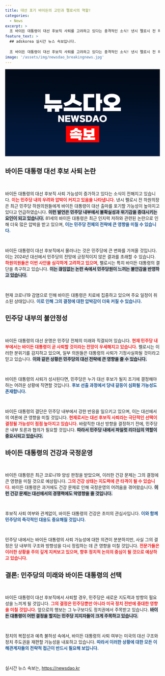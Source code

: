 ```yaml
---
title: 대선 포기 바이든의 고민과 펠로시의 역할!
categories:
  - News
excerpt: >
  조 바이든 대통령이 대선 후보직 사퇴를 고려하고 있다는 충격적인 소식! 낸시 펠로시 전 하원의장이 민주당 내부에서 교감 중이라고 전해지며, 정치권의 긴장감이 고조되고 있다.
feature_text: >
  ## adskorea 실시간 뉴스 속보입니다.

  조 바이든 대통령이 대선 후보직 사퇴를 고려하고 있다는 충격적인 소식! 낸시 펠로시 전 하원의장이 민주당 내부에서 교감 중이라고 전해지며, 정치권의 긴장감이 고조되고 있다.
image: '/assets/img/newsdao_breakingnews.jpg'
---
```


<p><img src="/assets/img/newsdao_breakingnews.jpg" alt="adskorea 속보" /></p>

<h2 data-ke-size="size26">바이든 대통령 대선 후보 사퇴 논란</h2>

<p data-ke-size="size16">&nbsp;</p>

<p>바이든 대통령의 대선 후보직 사퇴 가능성이 증가하고 있다는 소식이 전해지고 있습니다. <b><span style="color: #ee2323;">이는 민주당 내의 우려와 압박이 커지고 있음을 나타냅니다.</span></b> 낸시 펠로시 전 하원의장은 최근 민주당 하원의원들에게 바이든 대통령이 대선 출마를 포기할 가능성이 높아지고 있다고 언급하였습니다. <b><span style="background-color: #21538527;">이런 발언은 민주당 내부에서 불확실성과 위기감을 증대시키는 요인이 되고 있습니다.</span></b> 81세의 바이든 대통령은 최근 인지력 저하와 관련된 논란으로 인해 더욱 많은 압박을 받고 있으며, <b><span style="color: #1a5490;">이는 민주당 전체의 전략에 큰 영향을 미칠 수 있습니다.</span></b> </p>

<p data-ke-size="size16">&nbsp;</p>

<p>바이든 대통령이 대선 후보직에서 물러나는 것은 민주당에 큰 변화를 가져올 것입니다. 이는 2024년 대선에서 민주당의 전망에 긍정적이지 않은 결과를 초래할 수 있습니다. <b><span style="color: #ee2323;">하원의원들은 이번 사안을 심각하게 고려하고 있으며</span></b>, 펠로시는 특히 바이든 대통령의 결단을 촉구하고 있습니다. <b><span style="background-color: #21538527;">이는 끊임없는 논란 속에서 민주당원이 느끼는 불안감을 반영하고 있습니다.</span></b> </p>

<p data-ke-size="size16">&nbsp;</p>

<p>현재 코로나19 감염으로 인해 바이든 대통령은 치료에 집중하고 있으며 주요 일정이 취소된 상태입니다. <b><span style="color: #1a5490;">이로 인해 그의 결정에 대한 압박감이 더욱 커질 수 있습니다.</span></b> </p>

<h2 data-ke-size="size26">민주당 내부의 불안정성</h2>

<p data-ke-size="size16">&nbsp;</p>

<p>바이든 대통령의 대선 운명은 민주당 전체의 미래와 직결되어 있습니다. <b><span style="color: #ee2323;">현재 민주당 내부에서는 바이든 대통령이 곧 사퇴할 것이라는 전망이 우세해지고 있습니다.</span></b> 펠로시는 이러한 분위기를 감지하고 있으며, 일부 의원들은 대통령의 사퇴가 기정사실화될 것이라고 믿고 있습니다. <b><span style="background-color: #21538527;">이와 같은 상황은 민주당의 대선 전략에 큰 영향을 줄 수 있습니다.</span></b> </p>

<p data-ke-size="size16">&nbsp;</p>

<p>바이든 대통령의 사퇴가 성사된다면, 민주당은 누가 대선 후보가 될지 조기에 결정해야 하는 어려운 상황에 직면할 것입니다. <b><span style="color: #1a5490;">후보 선출 과정에서 당내 갈등이 심화될 가능성도 존재합니다.</span></b> </p>

<p data-ke-size="size16">&nbsp;</p>

<p>바이든 대통령의 결단은 민주당 내부에서 강한 반응을 일으키고 있으며, 이는 대선에서의 여론에 큰 영향을 미칠 것입니다. <b><span style="color: #ee2323;">현재로서는 대선 후보직 사퇴라는 극단적인 선택이 결정될 가능성이 점점 높아지고 있습니다.</span></b> 바람직한 대선 방향을 결정하기 전에, 민주당은 내부 토론과 협의가 필요할 것입니다. <b><span style="background-color: #21538527;">따라서 민주당 내에서 파일럿 리더십의 역할이 중요시되고 있습니다.</span></b> </p>

<h2 data-ke-size="size26">바이든 대통령의 건강과 국정운영</h2>

<p data-ke-size="size16">&nbsp;</p>

<p>바이든 대통령은 최근 코로나19 양성 판정을 받았으며, 이러한 건강 문제는 그의 결정에 큰 영향을 미칠 것으로 예상됩니다. <b><span style="color: #ee2323;">그의 건강 상태는 지도력에 큰 타격이 될 수 있습니다.</span></b> 바이든 대통령은 과거에도 건강 문제로 인해 국정운영의 어려움을 겪어왔습니다. <b><span style="background-color: #21538527;">이런 건강 문제는 대선에서의 경쟁력에도 악영향을 줄 것입니다.</span></b> </p>

<p data-ke-size="size16">&nbsp;</p>

<p>후보직 사퇴 여부와 관계없이, 바이든 대통령의 건강은 초미의 관심사입니다. <b><span style="color: #1a5490;">이와 함께 민주당의 즉각적인 대응도 중요해질 것입니다.</span></b> </p>

<p data-ke-size="size16">&nbsp;</p>

<p>민주당 내에서는 바이든 대통령의 사퇴 가능성에 대한 의견이 분분하지만, 사실 그의 결정은 당 내부의 구조와 방향성을 다시 정립하는 데 큰 영향을 미칠 것입니다. <b><span style="color: #ee2323;">전문가들은 이러한 상황을 주의 깊게 지켜보고 있으며, 향후 정치적 논의의 중심이 될 것으로 예상하고 있습니다.</span></b> </p>

<h2 data-ke-size="size26">결론: 민주당의 미래와 바이든 대통령의 선택</h2>

<p data-ke-size="size16">&nbsp;</p>

<p>바이든 대통령이 대선 후보직에서 사퇴할 경우, 민주당은 새로운 지도력과 방향의 필요성을 느끼게 될 것입니다. <b><span style="color: #ee2323;">그의 결정은 민주당뿐만 아니라 미국 정치 전반에 중대한 영향을 미칠 것입니다.</span></b> 앞으로의 행보는 그 누구보다도 정치권에서 주목받고 있습니다. <b><span style="background-color: #21538527;">바이든 대통령이 어떤 결정을 할지는 민주당 지지자들이 크게 주목하고 있습니다.</span></b> </p>

<p data-ke-size="size16">&nbsp;</p>

<p>정치의 복잡성과 예측 불허성 속에서, 바이든 대통령의 사퇴 여부는 미국의 대선 구조와 정치 주도권을 재편할 가능성을 내포하고 있습니다. <b><span style="color: #1a5490;">따라서 이러한 상황에 대한 모든 이해관계자들의 전략적 접근이 반드시 필요해 보입니다.</span></b> </p>

<p data-ke-size="size16">&nbsp;</p>
실시간 뉴스 속보는, <a href="https://newsdao.kr" rel="dofollow">https://newsdao.kr</a>


